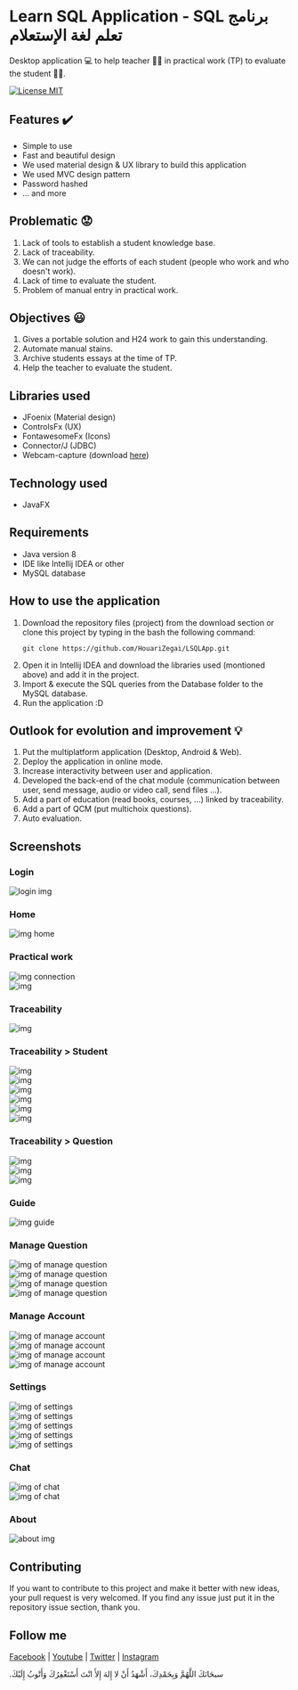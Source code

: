# Learn SQL Application - SQL برنامج تعلم لغة الإستعلام
Desktop application :computer: to help teacher 👨‍🏫  in practical work (TP) to evaluate the student 👨‍🎓.

[![License MIT](https://img.shields.io/badge/license-MIT-blue.svg)](https://github.com/HouariZegai/LSQLApp/blob/master/LICENSE)


## Features :heavy_check_mark:
<ul>
  <li>Simple to use</li>
  <li>Fast and beautiful design</li>
  <li>We used material design & UX library to build this application</li>
  <li>We used MVC design pattern</li>
  <li>Password hashed</li>
  <li>... and more</li>
</ul>

## Problematic :worried:
<ol>
  <li>Lack of tools to establish a student knowledge base.</li>
  <li>Lack of traceability.</li>
  <li>We can not judge the efforts of each student (people who work and who doesn't work).</li>
  <li>Lack of time to evaluate the student.</li>
  <li>Problem of manual entry in practical work.</li>
</ol>

## Objectives :smiley:
<ol>
  <li>Gives a portable solution and H24 work to gain this understanding.</li>
  <li>Automate manual stains.</li>
  <li>Archive students essays at the time of TP.</li>
  <li>Help the teacher to evaluate the student.</li>
</ol>

## Libraries used
<ul>
  <li>JFoenix (Material design)</li>
  <li>ControlsFx (UX)</li>
  <li>FontawesomeFx (Icons)</li>
  <li>Connector/J (JDBC)</li>
  <li>Webcam-capture (download <a href="http://webcam-capture.sarxos.pl/">here</a>)</li>
</ul>

## Technology used
<ul>
  <li>JavaFX</li>
</ul>

## Requirements
<ul>
  <li>Java version 8</li>
  <li>IDE like Intellij IDEA or other</li>
  <li>MySQL database</li>
</ul>

## How to use the application
<ol>
<li> Download the repository files (project) from the download section or clone this project by typing in the bash the following command:

    git clone https://github.com/HouariZegai/LSQLApp.git
</li>
<li>Open it in Intellij IDEA and download the libraries used (montioned above) and add it in the project.</li>
<li>Import & execute the SQL queries from the Database folder to the MySQL database.</li>
<li>Run the application :D</li>
</ol>

## Outlook for evolution and improvement :bulb:
<ol>
  <li>Put the multiplatform application (Desktop, Android & Web).</li>
  <li>Deploy the application in online mode.</li>
  <li>Increase interactivity between user and application.</li>
  <li>Developed the back-end of the chat module (communication between user, send message, audio or video call, send files ...).</li>
  <li>Add a part of education (read books, courses, ...) linked by traceability.</li>
  <li>Add a part of QCM (put multichoix questions).</li>
  <li>Auto evaluation.</li>
</ol>

## Screenshots

### Login
<img src="Screenshots/login.PNG" alt="login img"><br/>

### Home
<img src="Screenshots/home.PNG" alt="img home"><br/>

### Practical work
<img src="Screenshots/practical-work/c3.PNG" alt="img connection"><br>
<img src="Screenshots/practical-work/c6.PNG" alt="img "><br>

### Traceability
<img src="Screenshots/traceability/trac.PNG" alt="img "><br>
### Traceability > Student
<img src="Screenshots/traceability/trac-student/trac2.PNG" alt="img "><br>
<img src="Screenshots/traceability/trac-student/trac3.PNG" alt="img "><br>
<img src="Screenshots/traceability/trac-student/trac4.PNG" alt="img "><br>
<img src="Screenshots/traceability/trac-student/trac5.PNG" alt="img "><br>
<img src="Screenshots/traceability/trac-student/trac6.PNG" alt="img "><br>
<img src="Screenshots/traceability/trac-student/trac7.PNG" alt="img "><br>
### Traceability > Question
<img src="Screenshots/traceability/trac-question/trac8.PNG" alt="img "><br>
<img src="Screenshots/traceability/trac-question/trac9.PNG" alt="img "><br>
<img src="Screenshots/traceability/trac-question/trac10.PNG" alt="img "><br>

### Guide
<img src="Screenshots/guide.PNG" alt="img guide">

### Manage Question
<img src="Screenshots/manage-question/q.PNG" alt="img of manage question"><br>
<img src="Screenshots/manage-question/q2.PNG" alt="img of manage question"><br>
<img src="Screenshots/manage-question/q3.PNG" alt="img of manage question"><br>
<img src="Screenshots/manage-question/q4.PNG" alt="img of manage question"><br>

### Manage Account
<img src="Screenshots/manage-account/a.PNG" alt="img of manage account"><br>
<img src="Screenshots/manage-account/a2.PNG" alt="img of manage account"><br>
<img src="Screenshots/manage-account/a3.PNG" alt="img of manage account"><br>
<img src="Screenshots/manage-account/a4.PNG" alt="img of manage account"><br>

### Settings
<img src="Screenshots/settings/s.PNG" alt="img of settings"><br>
<img src="Screenshots/settings/s2.PNG" alt="img of settings"><br>
<img src="Screenshots/settings/s3.PNG" alt="img of settings"><br>
<img src="Screenshots/settings/s4.PNG" alt="img of settings"><br>
<img src="Screenshots/settings/s5.PNG" alt="img of settings"><br>

### Chat
<img src="Screenshots/chat/c.PNG" alt="img of chat"><br>
<img src="Screenshots/chat/c2.PNG" alt="img of chat"><br>

### About
<img src="Screenshots/about.PNG" alt="about img"><br>

## Contributing
If you want to contribute to this project and make it better with new ideas, your pull request is very welcomed.
If you find any issue just put it in the repository issue section, thank you.

## Follow me
<a href="https://www.facebook.com/GeekHouari">Facebook</a> | <a href="https://www.youtube.com/HouariZegai">Youtube</a> | <a href="https://www.twitter.com/HouariZegai">Twitter</a> | <a href="https://www.instagram.com/HouariZegai">Instagram</a>


.سبحَانَكَ اللَّهُمَّ وَبِحَمْدِكَ، أَشْهَدُ أَنْ لا إِلهَ إِلأَ انْتَ أَسْتَغْفِرُكَ وَأَتْوبُ إِلَيْكَ
